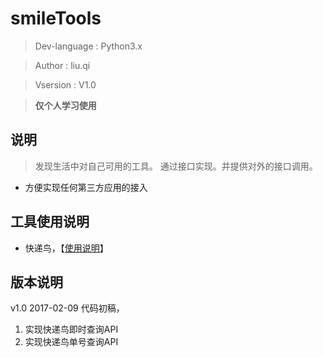 # smileTools

> Dev-language : Python3.x 

> Author : liu.qi

> Vsersion : V1.0

> **仅个人学习使用**

## 说明

> 发现生活中对自己可用的工具。 通过接口实现。并提供对外的接口调用。

* 方便实现任何第三方应用的接入

## 工具使用说明

* 快递鸟，【[使用说明](https://github.com/liuqi0725/smileTools/wiki/%E5%BF%AB%E9%80%92%E9%B8%9F%E4%BD%BF%E7%94%A8%E8%AF%B4%E6%98%8E)】

## 版本说明
v1.0 2017-02-09 代码初稿，

1. 实现快递鸟即时查询API
2. 实现快递鸟单号查询API


